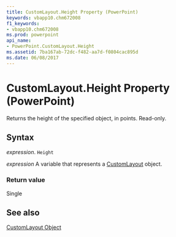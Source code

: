 ```yaml
---
title: CustomLayout.Height Property (PowerPoint)
keywords: vbapp10.chm672008
f1_keywords:
- vbapp10.chm672008
ms.prod: powerpoint
api_name:
- PowerPoint.CustomLayout.Height
ms.assetid: 7ba167ab-72dc-f482-aa7d-f0804cac895d
ms.date: 06/08/2017
---
```



# CustomLayout.Height Property (PowerPoint)

Returns the height of the specified object, in points. Read-only.


## Syntax

 _expression_. `Height`

 _expression_ A variable that represents a [CustomLayout](./PowerPoint.CustomLayout.md) object.


### Return value

Single


## See also


[CustomLayout Object](PowerPoint.CustomLayout.md)


